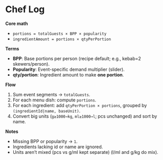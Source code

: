 # Chef Log

**Core math**  
- `portions = totalGuests × BPP × popularity`  
- `ingredientAmount = portions × qtyPerPortion`

**Terms**  
- **BPP**: Base portions per person (recipe default; e.g., kebab=2 skewers/person).  
- **Popularity**: Event-specific demand multiplier (slider).  
- **qty/portion**: Ingredient amount to make **one portion**.

**Flow**  
1. Sum event segments → `totalGuests`.  
2. For each menu dish: compute `portions`.  
3. For each ingredient: add `qtyPerPortion × portions`, grouped by `(ingredientId|name, baseUnit)`.  
4. Convert big units (`g≥1000→kg`, `ml≥1000→l`; pcs unchanged) and sort by name.


**Notes**  
- Missing BPP or popularity → `1`.  
- Ingredients lacking id or name are ignored.  
- Units aren’t mixed (pcs vs g/ml kept separate) (l/ml and g/kg do mix).
